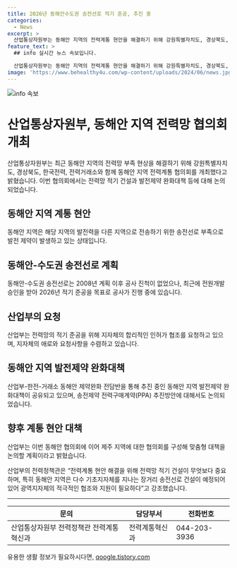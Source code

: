 ```yaml
---
title: 2026년 동해안수도권 송전선로 적기 준공, 추진 중
categories:
  - News
excerpt: >
  산업통상자원부는 동해안 지역의 전력계통 현안을 해결하기 위해 강원특별자치도, 경상북도, 한국전력, 전력거래소와 함께 협의회를 개최했다. 이를 통해 전력망 적기 건설 방안과 발전제약 완화대책을 논의하며, 정부와 지자체, 공공기관이 협력하여 지역별 맞춤형 대응방안을 모색하고 있다. 또한, 동해안 지역의 전력망 부족 현상을 해결하기 위한 계통 혁신과 제약완화 전담반을 구성하여 적극적인 협조와 지원을 촉구하고 있다. 해당 사항은 제주 지역에 대해서도 협의회를 구성하여 대책 논의할 예정이다.
feature_text: >
  ## info 실시간 뉴스 속보입니다.

  산업통상자원부는 동해안 지역의 전력계통 현안을 해결하기 위해 강원특별자치도, 경상북도, 한국전력, 전력거래소와 함께 협의회를 개최했다. 이를 통해 전력망 적기 건설 방안과 발전제약 완화대책을 논의하며, 정부와 지자체, 공공기관이 협력하여 지역별 맞춤형 대응방안을 모색하고 있다. 또한, 동해안 지역의 전력망 부족 현상을 해결하기 위한 계통 혁신과 제약완화 전담반을 구성하여 적극적인 협조와 지원을 촉구하고 있다. 해당 사항은 제주 지역에 대해서도 협의회를 구성하여 대책 논의할 예정이다.
image: 'https://www.behealthy4u.com/wp-content/uploads/2024/06/news.jpg'
---
```


<p><img src="https://www.behealthy4u.com/wp-content/uploads/2024/06/news.jpg" alt="info 속보" /></p>

<h1>산업통상자원부, 동해안 지역 전력망 협의회 개최</h1>

<p data-ke-size="size16">산업통상자원부는 최근 동해안 지역의 전력망 부족 현상을 해결하기 위해 강원특별자치도, 경상북도, 한국전력, 전력거래소와 함께 동해안 지역 전력계통 협의회를 개최했다고 밝혔습니다. 이번 협의회에서는 전력망 적기 건설과 발전제약 완화대책 등에 대해 논의되었습니다.</p>

<h2>동해안 지역 계통 현안</h2>

<p data-ke-size="size16">동해안 지역은 해당 지역의 발전력을 다른 지역으로 전송하기 위한 송전선로 부족으로 발전 제약이 발생하고 있는 상태입니다.</p>

<h2>동해안-수도권 송전선로 계획</h2>

<p data-ke-size="size16">동해안-수도권 송전선로는 2008년 계획 이후 공사 진척이 없었으나, 최근에 전원개발 승인을 받아 2026년 적기 준공을 목표로 공사가 진행 중에 있습니다.</p>

<h2>산업부의 요청</h2>

<p data-ke-size="size16">산업부는 전력망의 적기 준공을 위해 지자체의 합리적인 인허가 협조를 요청하고 있으며, 지자체의 애로와 요청사항을 수렴하고 있습니다.</p>

<h2>동해안 지역 발전제약 완화대책</h2>

<p data-ke-size="size16">산업부-한전-거래소 동해안 제약완화 전담반을 통해 추진 중인 동해안 지역 발전제약 완화대책이 공유되고 있으며, 송전제약 전력구매계약(PPA) 추진방안에 대해서도 논의되었습니다.</p>

<h2>향후 계통 현안 대책</h2>

<p data-ke-size="size16">산업부는 이번 동해안 협의회에 이어 제주 지역에 대한 협의회를 구성해 맞춤형 대책을 논의할 계획이라고 밝혔습니다.</p>

<p data-ke-size="size16">산업부의 전력정책관은 “전력계통 현안 해결을 위해 전력망 적기 건설이 무엇보다 중요하며, 특히 동해안 지역은 다수 기초지자체를 지나는 장거리 송전선로 건설이 예정되어 있어 광역지자체의 적극적인 협조와 지원이 필요하다”고 강조했습니다.</p>

<hr>

<table>
<thead>
<tr>
<th>문의</th>
<th>담당부서</th>
<th>전화번호</th>
</tr>
</thead>
<tbody>
<tr>
<td>산업통상자원부 전력정책관 전력계통혁신과</td>
<td>전력계통혁신과</td>
<td>044-203-3936</td>
</tr>
</tbody>
</table>

<p data-ke-size="size16"></p>
유용한 생활 정보가 필요하시다면, <a href="https://qoogle.tistory.com" rel="dofollow">qoogle.tistory.com</a>


